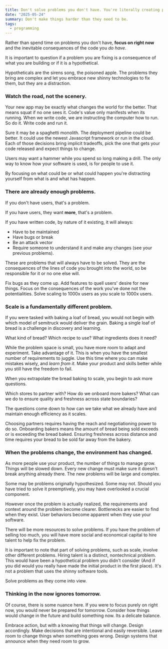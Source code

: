 ```yaml
---
title: Don't solve problems you don't have. You're literally creating problems.
date: "2025-05-24"
summary: Don't make things harder than they need to be.
tags:
  - programming
---
```


Rather than spend time on problems you don't have, **focus on right now** and the inevitable consequences of the code you *do have*.

<!-- more -->

It is important to question if a problem you are fixing is a consequence of what you are building or if it is a hypothetical. 

Hypotheticals are the sirens song, the poisoned apple. The problems they bring are complex and let you embrace new shinny technologies to fix them, but they are a distraction.

### Watch the road, not the scenery. 

Your new app may be exactly what changes the world for the better. That means squat if no one sees it. Code's value only manifests when its running. When we write code, we are instructing the computer how to run. So do it. Write code and run it.

Sure it may be a spaghetti monolith. The deployment pipeline could be better. It could use the newest Javascript framework or run in the cloud. Each of those decisions bring implicit tradeoffs, pick the one that gets your code released and expect things to change. 

Users may want a hammer while you spend so long making a drill. The only way to know how your software is used, is for people to use it.

By focusing on what could be or what could happen you're distracting yourself from what is and what has happen. 

### There are already enough problems. 

If you don't have users, that's a problem.

If you have users, they want **more**, that's a problem.

If you have written code, by nature of it existing, it will always: 
- Have to be maintained
- Have bugs or break
- Be an attack vector
- Require someone to understand it and make any changes (see your previous problems).

These are problems that will always have to be solved. They are the consequences of the lines of code you brought into the world, so be responsible for it or no one else will. 

Fix bugs as they come up. Add features to quell users' desire for new things. Focus on the consequences of the work you've done not the potentialities.  Solve scaling to 1000x users as you scale to 1000x users. 

### Scale is a fundamentally different problem.

If you were tasked with baking a loaf of bread, you would not begin with which model of semitruck would deliver the grain. Baking a single loaf of bread is a challenge in discovery and learning. 

What kind of bread? Which recipe to use? What ingredients does it need?

While the problem space is small, you have more room to adapt and experiment. Take advantage of it. This is when you have the smallest number of requirements to juggle. Use this time where you can make mistakes wisely, and *learn from it*. Make your product and skills better while you still have the freedom to fail.

When you extrapolate the bread baking to scale, you begin to ask more questions. 

Which stores to partner with? How do we onboard more bakers? What can we do to ensure quality and freshness across state boundaries? 

The questions come down to how can we take what we already have and maintain enough efficiency as it scales. 

Choosing partners requires having the reach and negotiationing power to do so. Onboarding bakers means the amount of bread being sold exceeds or is exceeding the bread baked. Ensuring freshness across distance and time requires your bread to be sold far away from the bakery. 

### When the problems change, the environment has changed.

As more people use your product, the number of things to manage grow. Things will be slowed down. Every new change must make sure it doesn't break anything already there. The new problems will be large and complex. 

Some may be problems originally hypothesized. Some may not. Should you have tried to solve it preemptively, you may have overlooked a crucial component. 

However once the problem is actually realized, the requirements and context around the problem become clearer. Bottlenecks are easier to find when they exist. User behaviors become apparent when they use your software. 

There will be more resources to solve problems. If you have the problem of selling too much, you will have more social and economical capital to hire talent to help fix the problem.

It is important to note that part of solving problems, such as scale, involve other different problems. Hiring talent is a distinct, nontechnical problem. This would have been a hypothetical problem you didn't consider (And if you did would you really have made the initial product in the first place). It's not a problem that uses the shinny software tools.

Solve problems as they come into view.

### Thinking in the now ignores tomorrow.

Of course, there is some nuance here. If you were to focus purely on right now, you would never be prepared for tomorrow. Consider how things would change in the future and build something now. Its a delicate balance. 

Embrace action, but with a knowing that things will change. Design accordingly. Make decisions that are intentional and easily reversible. Leave room to change things when something goes wrong.  Design systems that announce when they need room to grow.

